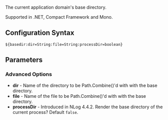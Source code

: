 The current application domain's base directory. 

Supported in .NET, Compact Framework and Mono.

## Configuration Syntax
```
${basedir:dir=String:file=String:processDir=boolean}
```

## Parameters
### Advanced Options
* **dir** - Name of the directory to be Path.Combine()'d with with the base directory.
* **file** - Name of the file to be Path.Combine()'d with with the base directory.
* **processDir** - Introduced in NLog 4.4.2. Render the base directory of the current process? Default `false`. 